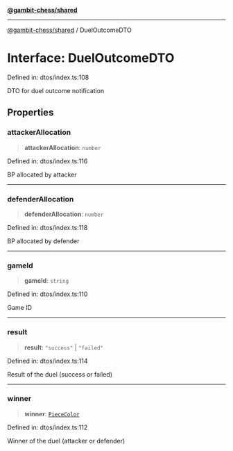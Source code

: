 [**@gambit-chess/shared**](../README.md)

***

[@gambit-chess/shared](../globals.md) / DuelOutcomeDTO

# Interface: DuelOutcomeDTO

Defined in: dtos/index.ts:108

DTO for duel outcome notification

## Properties

### attackerAllocation

> **attackerAllocation**: `number`

Defined in: dtos/index.ts:116

BP allocated by attacker

***

### defenderAllocation

> **defenderAllocation**: `number`

Defined in: dtos/index.ts:118

BP allocated by defender

***

### gameId

> **gameId**: `string`

Defined in: dtos/index.ts:110

Game ID

***

### result

> **result**: `"success"` \| `"failed"`

Defined in: dtos/index.ts:114

Result of the duel (success or failed)

***

### winner

> **winner**: [`PieceColor`](../type-aliases/PieceColor.md)

Defined in: dtos/index.ts:112

Winner of the duel (attacker or defender)
